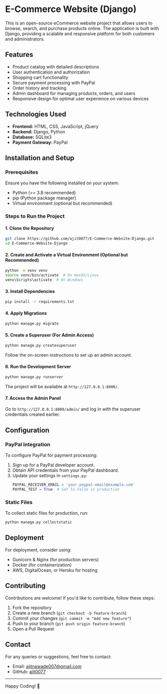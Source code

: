 # E-Commerce Website (Django)

This is an open-source eCommerce website project that allows users to browse, search, and purchase products online. The application is built with Django, providing a scalable and responsive platform for both customers and administrators.

## Features

- Product catalog with detailed descriptions
- User authentication and authorization
- Shopping cart functionality
- Secure payment processing with PayPal
- Order history and tracking
- Admin dashboard for managing products, orders, and users
- Responsive design for optimal user experience on various devices

## Technologies Used

- **Frontend:** HTML, CSS, JavaScript, jQuery
- **Backend:** Django, Python
- **Database:** SQLite3
- **Payment Gateway:** PayPal

## Installation and Setup

### Prerequisites

Ensure you have the following installed on your system:

- Python (>= 3.8 recommended)
- pip (Python package manager)
- Virtual environment (optional but recommended)

### Steps to Run the Project

#### 1. Clone the Repository
```bash
git clone https://github.com/ajit0077/E-Commerce-Website-Django.git
cd E-Commerce-Website-Django
```

#### 2. Create and Activate a Virtual Environment (Optional but Recommended)
```bash
python -m venv venv
source venv/bin/activate  # On macOS/Linux
venv\Scripts\activate  # On Windows
```

#### 3. Install Dependencies
```bash
pip install -r requirements.txt
```

#### 4. Apply Migrations
```bash
python manage.py migrate
```

#### 5. Create a Superuser (For Admin Access)
```bash
python manage.py createsuperuser
```
Follow the on-screen instructions to set up an admin account.

#### 6. Run the Development Server
```bash
python manage.py runserver
```
The project will be available at `http://127.0.0.1:8000/`.

#### 7. Access the Admin Panel
Go to `http://127.0.0.1:8000/admin/` and log in with the superuser credentials created earlier.

## Configuration

### PayPal Integration
To configure PayPal for payment processing:
1. Sign up for a PayPal developer account.
2. Obtain API credentials from your PayPal dashboard.
3. Update your settings in `settings.py`:
   ```python
   PAYPAL_RECEIVER_EMAIL = 'your-paypal-email@example.com'
   PAYPAL_TEST = True  # Set to False in production
   ```

### Static Files
To collect static files for production, run:
```bash
python manage.py collectstatic
```

## Deployment
For deployment, consider using:
- Gunicorn & Nginx (for production servers)
- Docker (for containerization)
- AWS, DigitalOcean, or Heroku for hosting

## Contributing
Contributions are welcome! If you'd like to contribute, follow these steps:
1. Fork the repository
2. Create a new branch (`git checkout -b feature-branch`)
3. Commit your changes (`git commit -m "Add new feature"`)
4. Push to your branch (`git push origin feature-branch`)
5. Open a Pull Request


## Contact
For any queries or suggestions, feel free to contact:
- Email: ajitnawade007@gmail.com
- GitHub: [ajit0077](https://github.com/ajit0077)

---
Happy Coding! 🚀

